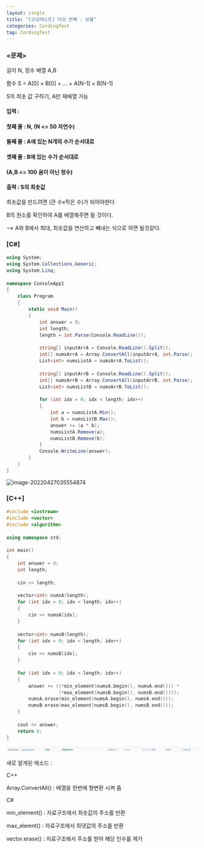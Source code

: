 ```yaml
---
layout: single
title: "[코딩테스트] 다섯 번째 : 보물"
categories: CordingTest
tag: CordingTest
---
```


### <문제>

길이 N, 정수 배열 A,B

함수 S = A[0] × B[0] + ... + A[N-1] × B[N-1]

S의 최솟 값 구하기, A만 재배열 가능

#### 입력 : 

#### 첫째 줄 : N, (N <= 50 자연수)

#### 둘째 줄 : A에 있는 N개의 수가 순서대로

#### 셋째 줄 : B에 있는 수가 순서대로

#### (A,B  <= 100 음이 아닌 정수)

#### 출력 : S의 최솟값



최솟값을 만드려면 (큰 수x작은 수)가 되어야한다

B의 원소를 확인하여 A를 배열해주면 될 것이다.

--> A와 B에서 최대, 최솟값을 연산하고 빼내는 식으로 하면 될것같다.



### [C#]

```c#
using System;
using System.Collections.Generic;
using System.Linq;

namespace ConsoleApp1
{
    class Program
    {
        static void Main()
        {
            int answer = 0;
            int length;
            length = int.Parse(Console.ReadLine());

            string[] inputArrA = Console.ReadLine().Split();
            int[] numsArrA = Array.ConvertAll(inputArrA, int.Parse);
            List<int> numsListA = numsArrA.ToList();

            string[] inputArrB = Console.ReadLine().Split();
            int[] numsArrB = Array.ConvertAll(inputArrB, int.Parse);
            List<int> numsListB = numsArrB.ToList();

            for (int idx = 0; idx < length; idx++)
            {
                int a = numsListA.Min();
                int b = numsListB.Max();
                answer += (a * b);
                numsListA.Remove(a);
                numsListB.Remove(b);
            }
            Console.WriteLine(answer);
        }
    }
}
```

![image-20220427035554874](../../images/2022-04-26-CordingTest5/image-20220427035554874.png)



### [C++]

```c++
#include <iostream>
#include <vector>
#include <algorithm>

using namespace std;

int main()
{
    int answer = 0;
    int length;

    cin >> length;

    vector<int> numsA(length);
    for (int idx = 0; idx < length; idx++)
    {
        cin >> numsA[idx];
    }

    vector<int> numsB(length);
    for (int idx = 0; idx < length; idx++)
    {
        cin >> numsB[idx];
    }

    for (int idx = 0; idx < length; idx++)
    {
        answer += ((*min_element(numsA.begin(), numsA.end())) *
                   (*max_element(numsB.begin(), numsB.end())));
        numsA.erase(min_element(numsA.begin(), numsA.end()));
        numsB.erase(max_element(numsB.begin(), numsB.end()));
    }
    
    cout << answer;
    return 0;
}
```

![image-20220427035615348](../images/2022-04-26-CordingTest5/image-20220427035615348.png)



새로 알게된 메소드 :

C++

Array.ConvertAll() : 배열을 한번에 형변환 시켜 줌 



C#

min_element() : 자료구조에서 최솟값의 주소를 반환

max_elemnt() : 자료구조에서 최댓값의 주소를 반환

vector.erase() : 자료구조에서 주소를 받아 해당 인수를 제거
